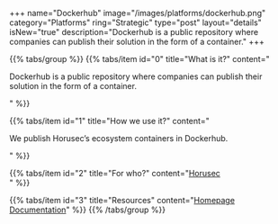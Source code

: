 +++
name="Dockerhub"
image="/images/platforms/dockerhub.png"
category="Platforms"
ring="Strategic"
type="post"
layout="details"
isNew="true"
description="Dockerhub is a public repository where companies can publish their solution in the form of a container."
+++

{{% tabs/group %}}
  {{% tabs/item id="0" title="What is it?" content="<p>Dockerhub is a public repository where companies can publish their solution in the form of a container.</p>" %}}
  
  {{% tabs/item id="1" title="How we use it?" content="<p>We publish Horusec’s ecosystem containers in Dockerhub.</p>" %}}
  
  {{% tabs/item id="2" title="For who?" content="<a href='https://horusec.io/site/'>Horusec</a><br />" %}}

  {{% tabs/item id="3" title="Resources" content="<a href='https://hub.docker.com/'>Homepage</a> <br /> <a href='https://docs.docker.com/docker-hub/'>Documentation</a>" %}}
{{% /tabs/group %}}